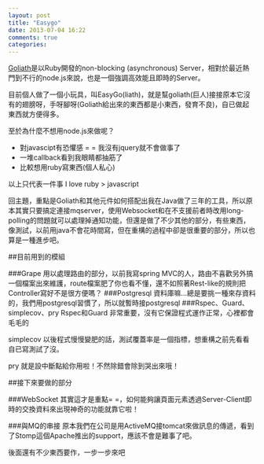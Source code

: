 ```yaml
---
layout: post
title: "Easygo"
date: 2013-07-04 16:22
comments: true
categories: 
---
```

[Goliath](https://github.com/postrank-labs/goliath)是以Ruby開發的non-blocking (asynchronous) Server，相對於最近熱門到不行的node.js來說，也是一個強調高效能且即時的Server。

目前個人做了一個小玩具，叫EasyGo(liath)，就是幫goliath(巨人)接接原本它沒有的翅膀呀，手呀腳呀(Goliath給出來的東西都是小東西，發育不良)，自已做起東西就方便得多。

至於為什麼不想用node.js來做呢？

* 對javascipt有恐懼感 = = 我沒有jquery就不會做事了
* 一堆callback看到我眼睛都抽筋了
* 比較想用ruby寫東西(個人私心)

以上只代表一件事 I love ruby > javascript

回主題，重點是Goliath和其他元件如何搭配出我在Java做了三年的工具，所以原本其實只要搞定連接mqserver，使用Websocket和在不支援前者時改用long-polling的問題就可以處理掉通知功能，但還是做了不少其他的部分，有些東西，像測試，以前用java不會花時間寫，但在重構的過程中卻是很重要的部分，所以也算是一種進步吧。

##目前用到的模組

###Grape
用以處理路由的部分，以前我寫spring MVC的人，路由不喜歡另外搞一個檔案出來維護，route檔案肥了你也看不懂，還不如照著Rest-like的規則把Controller寫好不是很方便嗎？
###Postgresql
資料庫嘛…總是要挑一種來存資料的，我們用postgresql習慣了，所以就暫時接postgresql
###Rspec、Guard、simplecov、pry
Rspec和Guard
非常重要，沒有它保證程式運作正常，心裡都會毛毛的

simplecov 以後程式慢慢變肥的話，測試覆蓋率是一個指標，想重構之前先看看自已寫測試了沒。

pry 就是設中斷點給你用啦！不然除錯會除到哭出來哦！

##接下來要做的部分

###WebSocket
其實這才是重點= =，如何能夠讓頁面元素透過Server-Client即時的交換資料來出現神奇的功能就靠它啦！

###與MQ的串接
原本我們在公司是用ActiveMQ接tomcat來做訊息的傳遞，看到了Stomp這個Apache推出的support，應該不會是難事了吧。

後面還有不少東西要作，一步一步來吧

